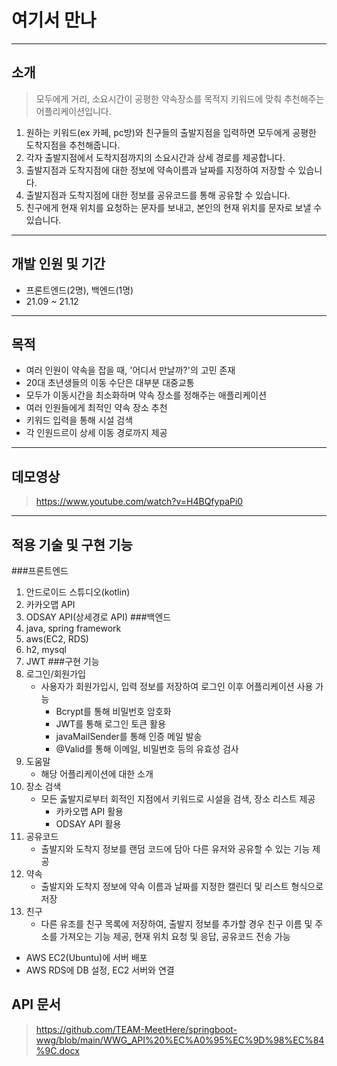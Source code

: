 # 여기서 만나

------------
## 소개
>모두에게 거리, 소요시간이 공평한 약속장소를 목적지 키워드에 맞춰 추천해주는 어플리케이션입니다.
1. 원하는 키워드(ex 카페, pc방)와 친구들의 출발지점을 입력하면 모두에게 공평한 도착지점을 추천해줍니다.
2. 각자 출발지점에서 도착지점까지의 소요시간과 상세 경로를 제공합니다.
3. 출발지점과 도착지점에 대한 정보에 약속이름과 날짜를 지정하여 저장할 수 있습니다.
4. 출발지점과 도착지점에 대한 정보를 공유코드를 통해 공유할 수 있습니다.
5. 친구에게 현재 위치를 요청하는 문자를 보내고, 본인의 현재 위치를 문자로 보낼 수 있습니다.
------------
## 개발 인원 및 기간
+ 프론트엔드(2명), 백엔드(1명)
+  21.09 ~ 21.12
------------
## 목적
+ 여러 인원이 약속을 잡을 때, '어디서 만날까?'의 고민 존재
+ 20대 초년생들의 이동 수단은 대부분 대중교통
+ 모두가 이동시간을 최소화하며 약속 장소를 정해주는 애플리케이션 
+ 여러 인원들에게 최적인 약속 장소 추천
+ 키워드 입력을 통해 시설 검색
+ 각 인원드르이 상세 이동 경로까지 제공
------------
## 데모영상
>https://www.youtube.com/watch?v=H4BQfypaPi0
------------
## 적용 기술 및 구현 기능
###프론트엔드
1. 안드로이드 스튜디오(kotlin)
2. 카카오맵 API
3. ODSAY API(상세경로 API)
###백엔드
1. java, spring framework
2. aws(EC2, RDS)
3. h2, mysql
4. JWT
###구현 기능
1. 로그인/회원가입
   + 사용자가 회원가입시, 입력 정보를 저장하여 로그인 이후 어플리케이션 사용 가능
     + Bcrypt를 통해 비밀번호 암호화
     + JWT를 통해 로그인 토큰 활용
     + javaMailSender를 통해 인증 메일 발송
     + @Valid를 통해 이메일, 비밀번호 등의 유효성 검사
2. 도움말
   + 해당 어플리케이션에 대한 소개
3. 장소 검색
   + 모든 춣발지로부터 회적인 지점에서 키워드로 시설을 검색, 장소 리스트 제공
     + 카카오맵 API 활용
     + ODSAY API 활용
4. 공유코드
    + 출발지와 도착지 정보를 랜덤 코드에 담아 다른 유저와 공유할 수 있는 기능 제공
5. 약속
    + 출발지와 도착지 정보에 약속 이름과 날짜를 지정한 캘린더 및 리스트 형식으로 저장
6. 친구
    + 다른 유조를 친구 목록에 저장하여, 출발지 정보를 추가할 경우 친구 이름 및 주소를 가져오는 기능 제공, 현재 위치 요청 및 응답, 공유코드 전송 가능
+ AWS EC2(Ubuntu)에 서버 배포
+ AWS RDS에 DB 설정, EC2 서버와 연결

## API 문서
>https://github.com/TEAM-MeetHere/springboot-wwg/blob/main/WWG_API%20%EC%A0%95%EC%9D%98%EC%84%9C.docx
